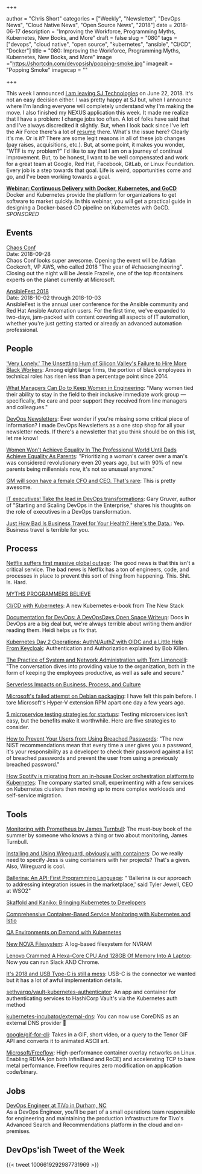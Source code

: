 +++

author = "Chris Short"
categories = ["Weekly", "Newsletter", "DevOps News", "Cloud Native News", "Open Source News", "2018"]
date = 2018-06-17
description = "Improving the Workforce, Programming Myths, Kubernetes, New Books, and More"
draft = false
slug = "080"
tags = ["devops", "cloud native", "open source", "kubernetes", "ansible", "CI/CD", "Docker"]
title = "080: Improving the Workforce, Programming Myths, Kubernetes, New Books, and More"
image ="https://shortcdn.com/devopsish/popping-smoke.jpg"
imagealt = "Popping Smoke"
imagecap = ""

+++

This week I announced [I am leaving SJ Technologies](https://twitter.com/ChrisShort/status/1006966230186627072) on June 22, 2018. It's not an easy decision either. I was pretty happy at SJ but, when I announce where I'm landing everyone will completely understand why I'm making the move. I also finished my NEXUS application this week. It made me realize that I have a problem: I change jobs too often. A lot of folks have said that and I've always discredited it slightly. But, when I look back since I've left the Air Force there's a lot of [resume](https://chrisshort.net/curriculum-vitae/) there. What's the issue here? Clearly it's me. Or is it? There are some legit reasons in all of these job changes (pay raises, acquisitions, etc.). But, at some point, it makes you wonder, "WTF is my problem?" I'd like to say that I am on a journey of continual improvement. But, to be honest, I want to be well compensated and work for a great team at Google, Red Hat, Facebook, GitLab, or Linux Foundation. Every job is a step towards that goal. Life is weird, opportunities come and go, and I've been working towards a goal.

[**Webinar: Continuous Delivery with Docker, Kubernetes, and GoCD**](https://info.thoughtworks.com/Continuous-Delivery-Docker-Kubernetes-webinar)  
Docker and Kubernetes provide the platform for organizations to get software to market quickly. In this webinar, you will get a practical guide in designing a Docker-based CD pipeline on Kubernetes with GoCD. *SPONSORED*

## Events

[Chaos Conf](https://chaosconf.splashthat.com/)  
Date: 2018-09-28  
Chaos Conf looks super awesome. Opening the event will be Adrian Cockcroft, VP AWS, who called 2018 "The year of #chaosengineering". Closing out the night will be Jessie Frazelle, one of the top #containers experts on the planet currently at Microsoft.

[AnsibleFest 2018](https://www.ansible.com/ansiblefest)  
Date: 2018-10-02 through 2018-10-03  
AnsibleFest is the annual user conference for the Ansible community and Red Hat Ansible Automation users. For the first time, we've expanded to two-days, jam-packed with content covering all aspects of IT automation, whether you're just getting started or already an advanced automation professional.

## People

['Very Lonely.' The Unsettling Hum of Silicon Valley's Failure to Hire More Black Workers](https://www.bloomberg.com/news/articles/2018-06-08/tech-companies-still-aren-t-hiring-black-workers): Among eight large firms, the portion of black employees in technical roles has risen less than a percentage point since 2014.

[What Managers Can Do to Keep Women in Engineering](https://hbr.org/2018/06/what-managers-can-do-to-keep-women-in-engineering): "Many women tied their ability to stay in the field to their inclusive immediate work group — specifically, the care and peer support they received from line managers and colleagues."

[DevOps Newsletters](https://devopsnewsletters.com/): Ever wonder if you're missing some critical piece of information? I made DevOps Newsletters as a one stop shop for all your newsletter needs. If there's a newsletter that you think should be on this list, let me know!

[Women Won't Achieve Equality In The Professional World Until Dads Achieve Equality As Parents](https://www.refinery29.com/2018/06/201868/sara-mauskopf-winnie-fathers-day): "Prioritizing a woman's career over a man's was considered revolutionary even 20 years ago, but with 90% of new parents being millennials now, it's not so unusual anymore."

[GM will soon have a female CFO and CEO. That's rare](http://money.cnn.com/2018/06/13/news/companies/gm-woman-ceo-cfo/index.html): This is pretty awesome.

[IT executives! Take the lead in DevOps transformations](https://about.gitlab.com/2018/06/14/gary-gruver-interview-post/): Gary Gruver, author of "Starting and Scaling DevOps in the Enterprise," shares his thoughts on the role of executives in a DevOps transformation.

[Just How Bad Is Business Travel for Your Health? Here's the Data.](https://hbr.org/2018/05/just-how-bad-is-business-travel-for-your-health-heres-the-data): Yep. Business travel is terrible for you.

## Process

[Netflix suffers first massive global outage](https://news.alphastreet.com/netflix-suffers-first-massive-global-outage/): The good news is that this isn't a critical service. The bad news is Netflix has a ton of engineers, code, and processes in place to prevent this sort of thing from happening. This. Shit. Is. Hard.

[MYTHS PROGRAMMERS BELIEVE](https://atilanevesoncode.wordpress.com/2018/06/12/myths-programmers-believe/)

[CI/CD with Kubernetes](https://thenewstack.io/ebooks/kubernetes/ci-cd-with-kubernetes/): A new Kubernetes e-book from The New Stack

[Documentation for DevOps: A DevOpsDays Open Space Writeup](https://medium.com/@wiredferret/documentation-for-devops-a-devopsdays-open-space-writeup-76f088ca2c3c): Docs in DevOps are a big deal but, we're always terrible about writing them and/or reading them. Heidi helps us fix that.

[Kubernetes Day 2 Operations: AuthN/AuthZ with OIDC and a Little Help From Keycloak](https://medium.com/@mrbobbytables/kubernetes-day-2-operations-authn-authz-with-oidc-and-a-little-help-from-keycloak-de4ea1bdbbe): Authentication and Authorization explained by Bob Killen.

[The Practice of System and Network Administration with Tom Limoncelli](http://runasradio.com/Shows/Show/577): "The conversation dives into providing value to the organization, both in the form of keeping the employees productive, as well as safe and secure."

[Serverless Impacts on Business, Process, and Culture](https://thenewstack.io/serverless-impacts-on-business-process-and-culture/)

[Microsoft's failed attempt on Debian packaging](https://www.preining.info/blog/2018/06/microsofts-failed-attempt-on-debian-packaging/): I have felt this pain before. I tore Microsoft's Hyper-V extension RPM apart one day a few years ago.

[5 microservice testing strategies for startups](https://opensource.com/article/18/6/five-microservice-testing-strategies-startups): Testing microservices isn't easy, but the benefits make it worthwhile. Here are five strategies to consider.

[How to Prevent Your Users from Using Breached Passwords](https://developer.okta.com/blog/2018/06/11/how-to-prevent-your-users-from-using-breached-passwords): "The new NIST recommendations mean that every time a user gives you a password, it's your responsibility as a developer to check their password against a list of breached passwords and prevent the user from using a previously breached password."

[How Spotify is migrating from an in-house Docker orchestration platform to Kubernetes](https://www.ciodive.com/news/how-spotify-is-migrating-from-an-in-house-docker-orchestration-platform-to/525465/): The company started small, experimenting with a few services on Kubernetes clusters then moving up to more complex workloads and self-service migration.

## Tools

[Monitoring with Prometheus by James Turnbull](https://www.prometheusbook.com/): The must-buy book of the summer by someone who knows a thing or two about monitoring, James Turnbull.

[Installing and Using Wireguard, obviously with containers](https://blog.jessfraz.com/post/installing-and-using-wireguard/): Do we really need to specify Jess is using containers with her projects? That's a given. Also, Wireguard is cool.

[Ballerina: An API-First Programming Language](https://thenewstack.io/ballerina-an-api-first-programming-language/): "'Ballerina is our approach to addressing integration issues in the marketplace,' said Tyler Jewell, CEO at WSO2"

[Skaffold and Kaniko: Bringing Kubernetes to Developers](https://medium.com/google-cloud/skaffold-and-kaniko-bringing-kubernetes-to-developers-a43914777af9)

[Comprehensive Container-Based Service Monitoring with Kubernetes and Istio](https://www.circonus.com/2018/06/comprehensive-container-based-service-monitoring-with-kubernetes-and-istio/)

[QA Environments on Demand with Kubernetes](https://engineering.dollarshaveclub.com/qa-environments-on-demand-with-kubernetes-5a571b4e273c)

[New NOVA Filesystem](https://www.linuxjournal.com/content/new-nova-filesystem): A log-based filesystem for NVRAM

[Lenovo Crammed A Hexa-Core CPU And 128GB Of Memory Into A Laptop](https://www.tomshardware.com/news/lenovo-thinkpad-p52-mobile-workstation,37292.html): Now you can run Slack AND Chrome.

[It's 2018 and USB Type-C is still a mess](https://www.androidauthority.com/state-of-usb-type-c-870996/): USB-C is the connector we wanted but it has a lot of awful implementation details.

[sethvargo/vault-kubernetes-authenticator](https://github.com/sethvargo/vault-kubernetes-authenticator): An app and container for authenticating services to HashiCorp Vault's via the Kubernetes auth method

[kubernetes-incubator/external-dns](https://github.com/kubernetes-incubator/external-dns): You can now use CoreDNS as an external DNS provider 👀

[google/gif-for-cli](https://github.com/google/gif-for-cli): Takes in a GIF, short video, or a query to the Tenor GIF API and converts it to animated ASCII art.

[Microsoft/Freeflow](https://github.com/Microsoft/Freeflow): High-performance container overlay networks on Linux. Enabling RDMA (on both InfiniBand and RoCE) and accelerating TCP to bare metal performance. Freeflow requires zero modification on application code/binary.

## Jobs

[DevOps Engineer at TiVo in Durham, NC](http://jobs.jobvite.com/careers/tivo/job/o1PA7fwh?__jvst=Employee%20Referral&__jvsd=srq0nhw0&__jvsc=Twitter&bid=ndUrYFwG)  
As a DevOps Engineer, you'll be part of a small operations team responsible for engineering and maintaining the production infrastructure for Tivo's Advanced Search and Recommendations platform in the cloud and on-premises.

## DevOps'ish Tweet of the Week

{{< tweet 1006619292987731969 >}}
